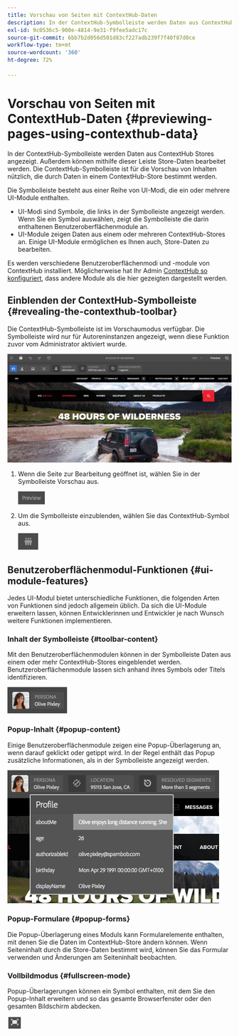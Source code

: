 ```yaml
---
title: Vorschau von Seiten mit ContextHub-Daten
description: In der ContextHub-Symbolleiste werden Daten aus ContextHub Stores angezeigt. Außerdem können Sie mithilfe der Leiste Store-Daten bearbeiten und Inhalte in der Vorschau ansehen.
exl-id: 9c0536c5-900e-4814-9e31-f9fee5adc17c
source-git-commit: 6bb7b2d056d501d83cf227adb239f7f40f87d0ce
workflow-type: tm+mt
source-wordcount: '360'
ht-degree: 72%

---
```


# Vorschau von Seiten mit ContextHub-Daten  {#previewing-pages-using-contexthub-data}

In der ContextHub-Symbolleiste werden Daten aus ContextHub Stores angezeigt. Außerdem können mithilfe dieser Leiste Store-Daten bearbeitet werden. Die ContextHub-Symbolleiste ist für die Vorschau von Inhalten nützlich, die durch Daten in einem ContextHub-Store bestimmt werden.

Die Symbolleiste besteht aus einer Reihe von UI-Modi, die ein oder mehrere UI-Module enthalten.

* UI-Modi sind Symbole, die links in der Symbolleiste angezeigt werden. Wenn Sie ein Symbol auswählen, zeigt die Symbolleiste die darin enthaltenen Benutzeroberflächenmodule an.
* UI-Module zeigen Daten aus einem oder mehreren ContextHub-Stores an. Einige UI-Module ermöglichen es Ihnen auch, Store-Daten zu bearbeiten.

Es werden verschiedene Benutzeroberflächenmodi und -module von ContextHub installiert. Möglicherweise hat Ihr Admin [ContextHub so konfiguriert](/help/implementing/developing/personalization/configuring-contexthub.md), dass andere Module als die hier gezeigten dargestellt werden.

## Einblenden der ContextHub-Symbolleiste {#revealing-the-contexthub-toolbar}

Die ContextHub-Symbolleiste ist im Vorschaumodus verfügbar. Die Symbolleiste wird nur für Autoreninstanzen angezeigt, wenn diese Funktion zuvor vom Administrator aktiviert wurde.

![Die ContextHub-Symbolleiste](/help/sites-cloud/authoring/assets/contexthub-toolbar.png)

1. Wenn die Seite zur Bearbeitung geöffnet ist, wählen Sie in der Symbolleiste Vorschau aus.

   ![Die Vorschauschaltfläche](/help/sites-cloud/authoring/assets/contexthub-preview-button.png)

1. Um die Symbolleiste einzublenden, wählen Sie das ContextHub-Symbol aus.

   ![Die ContextHub-Schaltfläche](/help/sites-cloud/authoring/assets/contexthub-button.png)

## Benutzeroberflächenmodul-Funktionen {#ui-module-features}

Jedes UI-Modul bietet unterschiedliche Funktionen, die folgenden Arten von Funktionen sind jedoch allgemein üblich. Da sich die UI-Module erweitern lassen, können Entwicklerinnen und Entwickler je nach Wunsch weitere Funktionen implementieren.

### Inhalt der Symbolleiste {#toolbar-content}

Mit den Benutzeroberflächenmodulen können in der Symbolleiste Daten aus einem oder mehr ContextHub-Stores eingeblendet werden. Benutzeroberflächenmodule lassen sich anhand ihres Symbols oder Titels identifizieren.

![ContextHub-Rollen](/help/sites-cloud/authoring/assets/contexthub-persona-button.png)

### Popup-Inhalt {#popup-content}

Einige Benutzeroberflächenmodule zeigen eine Popup-Überlagerung an, wenn darauf geklickt oder getippt wird. In der Regel enthält das Popup zusätzliche Informationen, als in der Symbolleiste angezeigt werden.

![ContextHub-Profilinformationen](/help/sites-cloud/authoring/assets/contexthub-profile.png)

### Popup-Formulare {#popup-forms}

Die Popup-Überlagerung eines Moduls kann Formularelemente enthalten, mit denen Sie die Daten im ContextHub-Store ändern können. Wenn Seiteninhalt durch die Store-Daten bestimmt wird, können Sie das Formular verwenden und Änderungen am Seiteninhalt beobachten.

### Vollbildmodus {#fullscreen-mode}

Popup-Überlagerungen können ein Symbol enthalten, mit dem Sie den Popup-Inhalt erweitern und so das gesamte Browserfenster oder den gesamten Bildschirm abdecken.

![Schaltfläche „Vollbild“](/help/sites-cloud/authoring/assets/contexthub-fullscreen.png)
